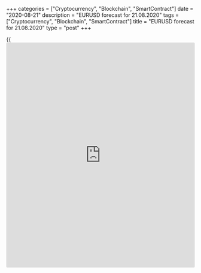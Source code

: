 +++
categories = ["Cryptocurrency", "Blockchain", "SmartContract"]
date = "2020-08-21"
description = "EURUSD forecast for 21.08.2020"
tags = ["Cryptocurrency", "Blockchain", "SmartContract"]
title = "EURUSD forecast for 21.08.2020"
type = "post"
+++

{{<iframe id="large-banner" src="https://www.bounty.group/#slide=17.0" width="100%" height="600" scrolling="no" style="border: 0px solid rgb(216, 221, 230); border-radius: 3px;">}}

August 21, 2020

August 21, 2020

EUR/USD forecast: Euro took up mathDmitri Demidenko

## Fundamental Euro forecast for today

### Open EUR/USD position according to the euro-area PMI data

Financial markets base on mathematics. The divergence in the economic
growth, having supported the [EUR/USD][1] bulls during the summer,
looked like an equation with one unknown. A better epidemiological
situation in Europe than in the USA has almost convinced [investor](https://www.fintechee.com/tutorial-for-forex-trading/investor-mode/)s that
the euro-area economy will be recovering faster than the US GDP. As a
result, the rise of the major currency pair depended on the US economic
data. A better economic performance, together with the Fed’s
unwillingness to ease its monetary [policy](https://www.fintechee.com/policy/) (which signals hidden
optimism), sent the euro down to $1.18. However, once there appeared
some negative, the euro bulls went ahead.

The US jobless claims are again back to a level of above 1 million, the
manufacturing PMI data reported by the New York Fed and Philadelphia Fed
are weak. These reports show that the US economy is not revering as
rapidly as the dollar buyers would like. I have many times stressed that
the market turns out to be more fundamental amid the interest rates of
the world’s leading central banks, which are close to zero. Investors
are quite responsive to the reports on the US domestic data, especially
since the US economy has been that unknown in the growth- gap equation.

The experts’ projections for the euro-area economy have been optimistic.
In my opinion, too optimistic. Since the French-German stimulus plan was
adopted, the euro risk reversals have been up by 60-80 basis points. The
indicator has increased so rapidly only three times since the records
began in 2006, and each time, the [EUR/USD][1] was up by 5% and more in
a few net months. There is an increased demand in the [options](https://www.fixpro.org/post/options-liquidity/) market for
call [options](https://www.fixpro.org/post/options-liquidity/) with strikes of 1.22, 1.23, 1.25, and even 1.28.

### Demand for euro-dollar [options](https://www.fixpro.org/post/options-liquidity/)

![LiteForex: EURUSD forecast for 21.08.2020][2]

 _Source_ _: Bloomberg_

Investors completely forgot that an equation with one unknown could
transform at any moment into an equation with two unknowns. In Europe,
the second wave of the pandemic unfolding. In Spain, about 4,800 new
COVID-19 cases are registered per day, which is the highest since April;
in France, the number of coronavirus cases has increased by 50% in a
week, in Germany, the figure has exceeded 1,500, the highest since early
May. Yes, European relative indicators still fall short of the US, where
150 cases for 1 million of the population (in problematic Spain, there
are 110 cases for 1 million), Yes, most infected are young people.
Hence, the number of hospitalizations and deaths is small, but who knows
how the situation will develop further?

The difficulties will increase amid the expiration of programs to retain
the non-working population in the labor force, which could result in a
surge in unemployment and weigh on the consumer activity. The ECB
stressed this problem at its July meeting, the central bank is willing
to expand QE if necessary. It is a bearish factor for the [EUR/USD][1],
but traders ignored it. The euphoria about the euro is still present and
could end up bad for the euro buyers. The uncertainty about the euro-
area economic recovery increases the risk that the euro will roll down
to $1.18 if the euro-area PMI data for August are weak.

* * *

P.S. Did you like my article? Share it in social networks: it will be
the best “thank you" :)

Ask me questions and comment below. I’ll be glad to answer your
questions and give necessary explanations.

 **Useful links:**

  * I recommend trying to trade with a reliable broker [here][3]. The system allows you to trade by yourself or copy successful traders from all across the globe.
  * Use my promo-code BLOG for getting deposit bonus 50% on LiteForex platform. Just enter this code in the appropriate field while [depositing][4] your trading account.
  * Telegram channel with high-quality analytics, Forex reviews, training articles, and other useful things for traders <t.me/liteforex>

## Price chart of EURUSD in real time mode

![EUR/USD forecast: Euro took up math][5]

The content of this article reflects the author’s opinion and does not
necessarily reflect the official position of LiteForex. The material
published on this page is provided for informational purposes only and
should not be considered as the provision of investment advice for the
purposes of Directive 2004/39/EC.

Rate this article:

{{value}}

( {{count}} {{title}} )

   1. my.liteforex.com/trading/chart?symbol=EURUSD&returnUrl=true
   2. cdn.liteforex.com/cache/uploads/blog_post/eurusd/[options](https://www.fixpro.org/post/options-liquidity/)-21-08-20.jpg?w=30&s=21db1e49f252149c2489f6f03fdb1b60
   3. my.liteforex.com/?category=analysts-opinions&slug=eurusd-forecast-euro-took-up-math&openPopup=%2Fregistration%2Fpopup&utm_source=blog&utm_medium=article&utm_campaign=bonus
   4. my.liteforex.com/deposit/?category=analysts-opinions&slug=eurusd-forecast-euro-took-up-math&promo_code=BLOG&utm_source=blog&utm_medium=article&utm_campaign=bonus
   5. cdn.liteforex.com/cache/uploads/blog_post/eurusd/liteforex-blog-eurusd-21-08-20.jpg?q=75&w=1000&s=66f649c0780b61ae0388b20708eb33e5